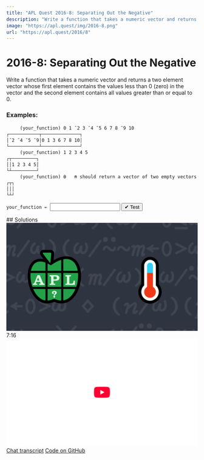 ```yaml
---
title: "APL Quest 2016-8: Separating Out the Negative"
description: "Write a function that takes a numeric vector and returns a two element vector whose first element contains the values less than 0 (zero) in the vector and the second element contains all values greater than or equal to 0."
image: "https://apl.quest/img/2016-8.png"
url: "https://apl.quest/2016/8"
---
```


# <span class=s>2016-</span>8: Separating Out the Negative
Write a function that takes a numeric vector and returns a two element vector whose first element contains the values less than 0 (zero) in the vector and the second element contains all values greater than or equal to 0. 

### Examples:

```APL
     (your_function) 0 1 ¯2 3 ¯4 ¯5 6 7 8 ¯9 10 
┌───────────┬──────────────┐
│¯2 ¯4 ¯5 ¯9│0 1 3 6 7 8 10│
└───────────┴──────────────┘
     (your_function) 1 2 3 4 5
┌┬─────────┐
││1 2 3 4 5│
└┴─────────┘
     (your_function) ⍬   ⍝ should return a vector of two empty vectors 
┌┬┐
│││
└┴┘
```
<div class="pdiv">
  <code onclick="p_Input.focus()">your_function ← </code><input id="p_Input" autocomplete="off" spellcheck="false" oninput="this.parentElement.querySelector`button`.disabled=false;localStorage.setItem(window.location.pathname,this.value)" onkeypress="subm(event)">
  <button onclick="alert$.next`Testing…`;submitSolution`p`" class="md-button md-button--primary">&#x2714; Test</button>
</div>
<p id="p_Output"></p>
## Solutions
<div onclick="play(this)" title="Video on YouTube" class="yt">
<img class="md-header--shadow" alt="Video Thumbnail" src="../../img/2016-8.png">
<time>7:16</time>
<img alt="YouTube" src="../../img/yt-big.png">
</div>
<a href="https://chat.stackexchange.com/transcript/52405?m=62233525#62233525" target="_blank" class="md-button md-button--primary">Chat transcript</a>
<a href="https://github.com/abrudz/apl_quest/tree/main/2016/8.apl" target="_blank" class="md-button md-button--primary right">Code on GitHub</a>

<script>
    testCases={"a":["1 2 3 4 5","0 1 ¯2 3 ¯4 ¯5 6 7 8 ¯9 10","1","¯1","(?10⍴10)-5"],"b":["⍬","(?(?10)⍴10)-5","(?(5+?10)⍴10+?10)-10"],"f":"{(⍵/⍨0>⍵)(⍵/⍨0≤⍵)}","p":"{⍵[⍋⍵]}¨"}
    p_Input.value=localStorage.getItem(window.location.pathname)
    play=e=>e.outerHTML=`<iframe class="md-header--shadow" src="https://www.youtube.com/embed/ZSEJkNrEdOQ?list=PLYKQVqyrAEj9wDIUyLDGtDAFTKY38BUMN&autoplay=1" title="<span class=s>2016-</span>8: Separating Out the Negative (APL Quest 2016-8)" frameborder="0" allow="accelerometer; autoplay; clipboard-write; encrypted-media; gyroscope; picture-in-picture; web-share" referrerpolicy="strict-origin-when-cross-origin" allowfullscreen></iframe>`
</script>
